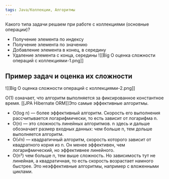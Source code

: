 ```yaml
---
tags: Java/Коллекции, Алгоритмы
---
```


Какого типа задачи решаем при работе с коллекциями (основные операции)?
- Получение элемента по индексу
- Получение элемента по значению
- Добавление элемента в конец, в середину
- Удаление элемента с конца, середины
![[Big O оценка сложности операций с коллекциями-1.png]]
## Пример задач и оценка их сложности
![[Big O оценка сложности операций с коллекциями-2.png]]

 O(1) означает, что алгоритм выполняется за фиксированное константное время.
[[JPA Hibernate ORM]]Это самые эффективные алгоритмы.
- O(log n) — более эффективный алгоритм. Скорость его выполнения рассчитывается логарифмически, то есть зависит от логарифма n.
- O(n) — это сложность линейных алгоритмов. n здесь и дальше обозначает размер входных данных: чем больше n, тем дольше выполняется алгоритм.
- O(√n) — квадратичный алгоритм, скорость которого зависит от квадратного корня из n. Он менее эффективен, чем логарифмический, но эффективнее линейного.
- O(n²) чем больше n, тем выше сложность. Но зависимость тут не линейная, а квадратичная, то есть скорость возрастает намного быстрее.
Это неэффективные алгоритмы, например с вложенными циклами.
